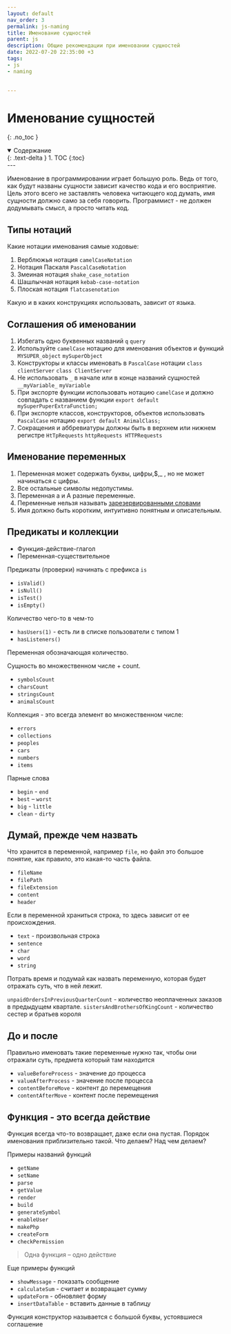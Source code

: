 ```yaml
---
layout: default
nav_order: 3
permalink: js-naming
title: Именование сущностей
parent: js
description: Общие рекомендации при именовании сущностей
date: 2022-07-20 22:35:00 +3
tags:
- js
- naming

  
---
```


# Именование сущностей
{: .no_toc }

<details open markdown="block">
  <summary>
    Содержание
  </summary>
  {: .text-delta }
1. TOC
{:toc}
</details>
---

Именование в программировании играет большую роль. Ведь от того, как будут названы сущности зависит качество кода и
его восприятие. 
Цель этого всего не заставлять человека читающего код думать, имя сущности должно само за себя говорить.
Программист - не должен додумывать смысл, а просто читать код.

## Типы нотаций 

Какие нотации именования самые ходовые:

1. Верблюжья нотация `camelCaseNotation`
2. Нотация Паскаля `PascalCaseNotation`
3. Змеиная нотация `shake_case_notation`
4. Шашлычная нотация `kebab-case-notation`
5. Плоская нотация `flatcasenotation`

Какую и в каких конструкциях использовать, зависит от языка.

## Соглашения об именовании

1. Избегать одно буквенных названий <span class="text-red-300">`q`</span> <span class="text-green-300">`query`</span>
2. Используйте `camelCase` нотацию для именования объектов и функций <span class="text-red-300">`MYSUPER_object`</span> <span class="text-green-300">`mySuperObject`</span>
3. Конструкторы и классы именовать в `PascalCase` нотации <span class="text-red-300">`class clientServer`</span> <span class="text-green-300">`class ClientServer`</span>
4. Не использовать `_` в начале или в конце названий сущностей <span class="text-red-300">`__myVariable_`</span> <span class="text-green-300">`myVariable`</span>
5. При экспорте функции использовать нотацию `camelCase` и должно совпадать с названием функции <span class="text-green-300">`export default mySuperPuperExtraFunction;`</span>
6. При экспорте классов, конструкторов, объектов использовать `PascalCase` нотацию <span class="text-green-300">`export default AnimalClass;`</span>
7. Сокращения и аббревиатуры должны быть в верхнем или нижнем регистре <span class="text-red-300">`HtTpRequests`</span> <span class="text-green-300">`httpRequests HTTPRequests`</span>

## Именование переменных

1. Переменная может содержать буквы, цифры,$,_ , но не может начинаться с цифры.
2. Все остальные символы недопустимы.
3. Переменная a и A разные переменные.
4. Переменные нельзя называть [зарезервированными словами](https://developer.mozilla.org/ru/docs/Web/JavaScript/Reference/Lexical_grammar#%D0%BA%D0%BB%D1%8E%D1%87%D0%B5%D0%B2%D1%8B%D0%B5_%D1%81%D0%BB%D0%BE%D0%B2%D0%B0)
5. Имя должно быть коротким, интуитивно понятным и описательным.

## Предикаты и коллекции

- Функция-действие-глагол
- Переменная-существительное

Предикаты (проверки) начинать с префикса `is`

- `isValid()`
- `isNull()`
- `isTest()`
- `isEmpty()`

Количество чего-то в чем-то

- `hasUsers(1)` - есть ли в списке пользователи с типом 1
- `hasListeners()`

Переменная обозначающая количество.

Сущность во множественном числе + count.

- `symbolsCount`
- `charsCount`
- `stringsCount`
- `animalsCount`

Коллекция - это всегда элемент во множественном числе:

- `errors`
- `collections`
- `peoples`
- `cars`
- `numbers`
- `items`

Парные слова

- `begin` - `end`
- `best` – `worst`
- `big` - `little`
- `clean` - `dirty`


## Думай, прежде чем назвать

Что хранится в переменной, например `file`, но файл это большое понятие, как правило, это какая-то часть файла.

- `fileName`
- `filePath`
- `fileExtension`
- `content`
- `header`

Если в переменной храниться строка, то здесь зависит от ее происхождения.

- `text` - произвольная строка
- `sentence`
- `char`
- `word`
- `string`

Потрать время и подумай как назвать переменную, которая будет отражать суть, что в ней лежит.

`unpaidOrdersInPreviousQuarterCount` - количество неоплаченных заказов в предыдущем квартале.
`sistersAndBrothersOfKingCount` - количество сестер и братьев короля

## До и после

Правильно именовать такие переменные нужно так, чтобы они отражали суть, предмета который там находится

- `valueBeforeProcess` - значение до процесса
- `valueAfterProcess` - значение после процесса
- `contentBeforeMove` - контент до перемещения
- `contentAfterMove` - контент после перемещения

## Функция - это всегда действие

Функция всегда что-то возвращает, даже если она пустая.
Порядок именования приблизительно такой. Что делаем? Над чем делаем?

Примеры названий функций

- `getName`
- `setName`
- `parse`
- `getValue`
- `render`
- `build`
- `generateSymbol`
- `enableUser`
- `makePhp`
- `createForm`
- `checkPermission`

> Одна функция – одно действие


Еще примеры функций

- `showMessage` - показать сообщение
- `calculateSum` - считает и возвращает сумму
- `updateForm` - обновляет форму
- `insertDataTable` - вставить данные в таблицу

Функция конструктор называется с большой буквы, устоявшиеся соглашение